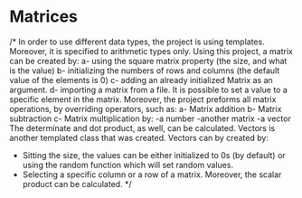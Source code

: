 # Matrices
/* 
In order to use different data types, the project is using templates. Moreover, it is specified to arithmetic types only. 
Using this project, a matrix can be created by: 
a- using the square matrix property (the size, and what is the value)
b- initializing the numbers of rows and columns (the default value of the elements is 0)
c- adding an already initialized Matrix as an argument. 
d- importing a matrix from a file. 
It is possible to set a value to a specific element in the matrix.
Moreover, the project preforms all matrix operations, by overriding operators, such as: 
a-	Matrix addition
b-	Matrix subtraction
c-	Matrix multiplication by:
 -a number 
-another matrix 
-a vector
The determinate and dot product, as well, can be calculated.
Vectors is another templated class that was created. 
Vectors can by created by:
- Sitting the size, the values can be either initialized to 0s (by default) or using the random function which will set random values. 
-	Selecting a specific column or a row of a matrix. 
Moreover, the scalar product can be calculated.
*/ 
